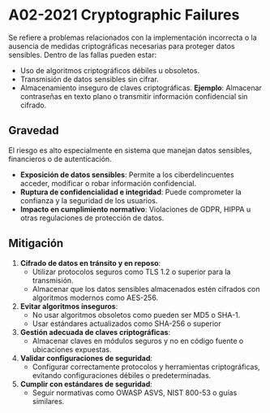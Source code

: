 # A02-2021 Cryptographic Failures

Se refiere a problemas relacionados con la implementación incorrecta o la ausencia de medidas criptográficas necesarias para proteger datos sensibles. Dentro de las fallas pueden estar:
- Uso de algoritmos criptográficos débiles u obsoletos.
- Transmisión de datos sensibles sin cifrar.
- Almacenamiento inseguro de claves criptográficas.
**Ejemplo**: Almacenar contraseñas en texto plano o transmitir información confidencial sin cifrado.

## Gravedad
El riesgo es alto especialmente en sistema que manejan datos sensibles, financieros o de autenticación.
- **Exposición de datos sensibles**: Permite a los ciberdelincuentes acceder, modificar o robar información confidencial.
- **Ruptura de confidencialidad e integridad**: Puede comprometer la confianza y la seguridad de los usuarios.
- **Impacto en cumplimiento normativo**: Violaciones de GDPR, HIPPA u otras regulaciones de protección de datos.

## Mitigación
1. **Cifrado de datos en tránsito y en reposo**: 
	- Utilizar protocolos seguros como TLS 1.2 o superior para la transmisión.
	- Almacenar que los datos sensibles almacenados estén cifrados con algoritmos modernos como AES-256.
2. **Evitar algoritmos inseguros**:
	- No usar algoritmos obsoletos como pueden ser MD5 o SHA-1.
	- Usar estándares actualizados como SHA-256 o superior
3. **Gestión adecuada de claves criptográficas**:
	- Almacenar claves en módulos seguros y no en código fuente o ubicaciones expuestas.
4. **Validar configuraciones de seguridad**:
	- Configurar correctamente protocolos y herramientas criptográficas, evitando configuraciones débiles o predeterminadas.
5. **Cumplir con estándares de seguridad**:
	- Seguir normativas como OWASP ASVS, NIST 800-53 o guías similares.
